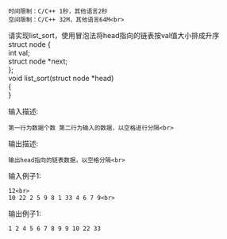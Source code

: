    时间限制：C/C++ 1秒，其他语言2秒
    空间限制：C/C++ 32M，其他语言64M<br>
请实现list_sort，使用冒泡法将head指向的链表按val值大小排成升序<br>
struct node {<br>
    int val; <br>
    struct node *next;<br> 
}; <br>
void list_sort(struct node *head)<br> 
{<br>
}<br>

输入描述:<br>
    
    第一行为数据个数 第二行为输入的数据，以空格进行分隔<br>
输出描述:<br>
    
    输出head指向的链表数据，以空格分隔<br>
输入例子1:<br>
    
    12<br>
    10 22 2 5 9 8 1 33 4 6 7 9<br>
输出例子1:<br>

    1 2 4 5 6 7 8 9 9 10 22 33

